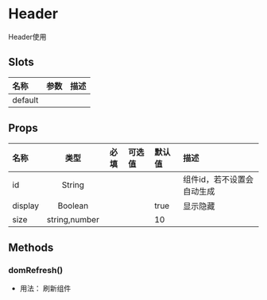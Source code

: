 # Header


Header使用

## Slots

| 名称    | 参数 | 描述 |
| :------ | :--- | :--- |
| default |      |      |

## Props

| 名称    |      类型     | 必填 | 可选值 | 默认值 | 描述                       |
| :------ | :-----------: | :--: | :----- | :----- | :------------------------- |
| id      |     String    |      |        |        | 组件id，若不设置会自动生成 |
| display |    Boolean    |      |        | true   | 显示隐藏                   |
| size    | string,number |      |        | 10     |                            |

## Methods

### domRefresh()
- 用法： 刷新组件